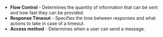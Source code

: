- **Flow Control** - Determines the quantity of information that can be sent and how fast they can be provided.
- **Response Timeout** - Specifies the time between responses and what actions to take in case of a timeout.
- **Access method** - Determines when a user can send a message.
